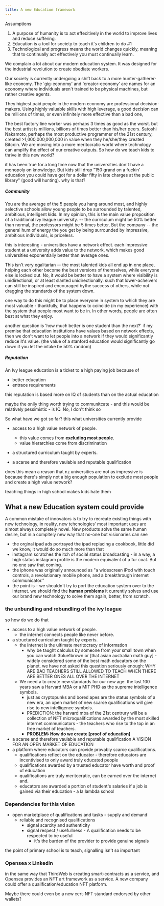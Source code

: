 ```yaml
---
title: A new Education framework
---
```


Assumptions
1. A purpose of humanity is to act effecitively in the world to improve lives and reduce suffering.
2. Education is a tool for society to teach it's children to do #1
3. Technological and progress means the world changes quickly, meaning that to continually act effectively you must continually learn.


We complain a lot about our modern education system. It was designed for the industrial revolution to create obediate workers.


Our society is currently undergoing a shift back to a more hunter-gatherer-like economy. The 'gig-economy' and 'creator-economy' are names for an economy where individuals aren't trained to be physical machines, but rather creative agents. 


They highest paid people in the modern economy are professional decision-makers. Using highly valuable skills with high leverage, a good decision can be millions of times, or even infinitely more effective than a bad one, 


The best factory line worker was perhaps 3 times as good as the worst. but the best artist is millions, billions of times better than his/her peers. Satoshi Nakamoto, perhaps the most productive programmer of the 21st century, created >1,000,000,000,000 in value when they he/she/they created Bitcoin. We are moving into a more meritocratic world where technology can amplify the effect of our creative outputs. So how do we teach kids to thrive in this new world?


it has been true for a long time now that the universities don't have a monopoly on knowledge. But kids still drop "150 grand on a fuckin' education you could have got for a dollar fifty in late charges at the public library" (good will hunting). why is that?


##### Community
You are the average of the 5 people you hang around most, and highly selective schools allow young people to be surrounded by talented, ambitious, intelligent kids. In my opinion, this is the main value proposition of a traditional ivy league university. -- the curriculum might be 50% better than normal, the professors might be 5 times better. But the company -- the general hum of energy the you get by being surrounded by impressive, ambitious individuals, is priceless.


this is interesting - universities have a network effect. each impressive student at a university adds value to the network, which makes good universities exponentially better than average ones. 


This isn't very egalitarian -- the most talented kids all end up in one place, helping each other become the best versions of themselves, while everyone else is locked out. No, it would be better to have a system where visibility is unidirectional, or at least slanted unidirectionally. such that lower-acheivers can still be inspired and encouraged bythe success of others, while not dragging the standards of the system down. 


one way to do this might be to place everyone in system to which they are most valuable - thankfully, that happens to coincide (in my experience) with the system that people most want to be in. In other words, people are often best at what they enjoy. 


another question is 'how much better is one student than the next?' if my premise that education institutions have values based on network effects, then we don't want to let people into a network if they would significantly reduce it's value. (the value of a stanford education would significantly go down if you let the intake be 50% random)


##### Reputation
An Ivy league education is a ticket to a high paying job because of

- better education
- entrace requirements

this reputation is based more on IQ of students than on the actual education


maybe the onlly thing worth trying to communitcate - and this would be relatively pessimistic - is IQ. No, I don't think so



 So what have we got so far? this what universities currently provide
 - access to a high value network of people.
	 - this value comes from **excluding most people**.
	 - value hierarchies come from discrimination

 - a structured curriculum taught by experts.
 - a scarse and therefore vaulable and reputable qualification

does this mean a reason that nz universities are not as impressive is because there's simply not a big enough population to exclude most people and create a high value network?


teaching things in high school makes kids hate them


## What a new Education system could provide
A common mistake of innovators is to try to recreate existing things with new technology, in reality, new tehcnologies' most important uses are almost always completely novel. New products solve the same human desire, but in a compltely new way that no-one but visionaries can see
- the orginal ipad ads portrayed the ipad replacing a cookbook, little did we know, it would do so much more than that
- instagram scratches the itch of social status broadcasting - in a way, a high status instagram profile is the modern equivalent of a fur coat. But no one saw that coming.
- the iphone was originally announced as "a widescreen iPod with touch controls, a revolutionary mobile phone, and a breakthrough internet communicator.”
- the point is - we shouldn't try to port the education system over to the internet. we should find the **human problems** it currently solves and use our brand new technology to solve them again, better, from scratch.


### the unbundling and rebundling of the ivy league
so how do we do that
 - access to a high value network of people.
	 - the internet connects people like never before.
 - a structured curriculum taught by experts.
	 - the internet is the ultimate meritocracy of information
		 - why be taught calculus by someone from your small town when you can watch 3blue1brown or [that asian australian math guy] - widely considered some of the best math educators on the planet. we have not asked this question seriously enough: WHY ARE BAD TEACHERS STILL ALLOWED TO TEACH WHEN THERE ARE BETTER ONES ALL OVER THE INTERNET
	 - We need a to create new standards for our new age. the last 100 years saw a Harvard MBA or a MIT PHD as the supreme intelligence symbols.
		 - just as cryptopunks and bored apes are the status symbols of a new era, an open market of new scarse qualifications will give rise to new intelligence symbols.
		 - PREDICTION: the harvard mba of the 21st centrury will be a collection of NFT microqualifications awarded by the most skilled internet communicators - the teachers who rise to the top in an free market of teachers.
		 - **PROBLEM: How do we create [proof of education]**
 - a scarse and therefore vaulable and reputable qualification
A VISION FOR AN OPEN MARKET OF EDUCATION
- a platform where educators can provide provably scarce qualifications. 
	- qualifications reflect on the educator - therefore educators are incentivised to only award truly educated people
	- qualifications awarded by a trusted educator have worth and proof of education
	- qualifications are truly meritocratic, can be earned over the internet and.
	- educators are awarded a portion of student's salaries if a job is gained via their education - a la lambda school


### Dependencies for this vision
- open marketplace of qualifications and tasks - supply and demand
	- reliable and recognised qualifications 
		- signal scarcity and authenticity
		- signal respect / usefullness - A qualification needs to be respected to be useful
			- it's the burden of the provider to provide genuine signals


the point of primary school is to teach, signalling isn't so important


### Opensea x Linkedin
in the same way that ThirdWeb is creating smart-contracts as a service, and Opensea provides an NFT art framework as a service. A new company could offer a qualification/education NFT platform.

Maybe there could even be a new cert-NFT standard endorsed by other wallets?
